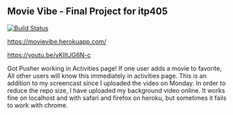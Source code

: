 ## Movie Vibe - Final Project for itp405

[![Build Status](https://travis-ci.org/LonginusDi/final.svg?branch=master)](https://travis-ci.org/LonginusDi/final)

https://movievibe.herokuapp.com/

https://youtu.be/vKlItJG6N-c

Got Pusher working in Activities page! If one user adds a movie to favorite, All other users will know this immediately in activities page. This is an addition to my screencast since I uploaded the video on Monday. In order to reduce the repo size, I have uploaded my background video online. It works fine on localhost and with safari and firefox on heroku, but sometimes it fails to work with chrome.
